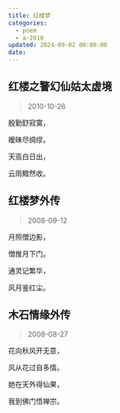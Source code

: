 ```yaml
---
title: 红楼梦
categories:
  - poem
  - a-2010
updated: 2024-09-02 00:00:00
date:
---
```


## 红楼之警幻仙姑太虚境 ##

> 2010-10-26

殷勤舒寂寞，

暧昧尽绸缪。

天高白日出，

云雨黯然收。

## 红楼梦外传 ##

> 2008-09-12

月照僧边影，

僧推月下门。

通灵记繁华，

风月鉴红尘。

## 木石情缘外传 ##

> 2008-08-27

花向秋风开无意，

风从花过自多情。 

她在天外得仙果，
 
我到佛门悟禅宗。
